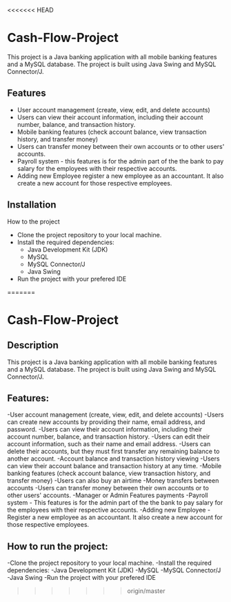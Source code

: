 <<<<<<< HEAD

# Cash-Flow-Project

This project is a Java banking application with all mobile banking features and a MySQL database. The project is built using Java Swing and MySQL Connector/J.


## Features

- User account management (create, view, edit, and delete accounts)
- Users can view their account information, including their account number, balance, and transaction history.
- Mobile banking features (check account balance, view transaction history, and transfer money)
- Users can transfer money between their own accounts or to other users' accounts.
- Payroll system - this features is for the admin part of the the bank to pay salary for the employees with their respective accounts.
- Adding new Employee register a new employee as an accountant. It also create a new account for those respective employees.





## Installation

How to the project

- Clone the project repository to your local machine.
- Install the required dependencies:
    - Java Development Kit (JDK)
    - MySQL
    - MySQL Connector/J
    - Java Swing
- Run the project with your prefered IDE

    
=======
# Cash-Flow-Project
## Description
   This project is a Java banking application with all mobile banking features and a MySQL database. The project is built using Java Swing and MySQL Connector/J.
## Features:

-User account management (create, view, edit, and delete accounts)
  -Users can create new accounts by providing their name, email address, and password.
  -Users can view their account information, including their account number, balance, and transaction history.
  -Users can edit their account information, such as their name and email address.
  -Users can delete their accounts, but they must first transfer any remaining balance to another account.
-Account balance and transaction history viewing
  -Users can view their account balance and transaction history at any time.
  -Mobile banking features (check account balance, view transaction history, and transfer money)
  -Users can also buy an airtime
-Money transfers between accounts
  -Users can transfer money between their own accounts or to other users' accounts.
-Manager or Admin Features payments
  -Payroll system - This features is for the admin part of the the bank to pay salary for the employees with their respective accounts.
  -Adding new Employee - Register a new employee as an accountant. It also create a new account for those respective employees. 

## How to run the project:

  -Clone the project repository to your local machine.
  -Install the required dependencies:
      -Java Development Kit (JDK)
      -MySQL
      -MySQL Connector/J
      -Java Swing
  -Run the project with your prefered IDE

>>>>>>> origin/master
